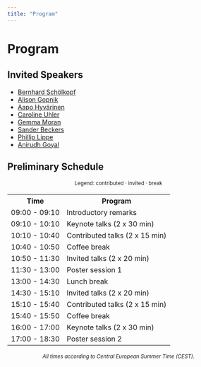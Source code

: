 ```yaml
---
title: "Program"
---
```


# Program

## Invited Speakers

* [Bernhard Schölkopf](https://is.mpg.de/~bs)
* [Alison Gopnik](http://alisongopnik.com/)
* [Aapo Hyvärinen](https://www.cs.helsinki.fi/u/ahyvarin/)
* [Caroline Uhler](https://www.carolineuhler.com/)
* [Gemma Moran](https://www.gemma-moran.com/)
* [Sander Beckers](https://sanderbeckers.github.io/website/about/)
* [Phillip Lippe](https://phlippe.github.io/)
* [Anirudh Goyal](https://anirudh9119.github.io/)



## Preliminary Schedule

<div style="width: 100%; font-size: smaller; text-align: center; margin-bottom: 18px; margin-top: 18px;">
    Legend:
    <span class="contributed">contributed</span> · 
    <span class="invited">invited</span> · 
    <span class="break">break</span>
</div>

<table class="schedule">
    <tr>
        <th>Time</th>
        <th>Program</th>
    </tr>
    <tr>
        <td>09:00 - 09:10</td>
        <td>Introductory remarks</td>
    </tr>
    <tr class="invited">
        <td>09:10 - 10:10</td>
        <td>Keynote talks (2 x 30 min)</tD>
    </tr>
    <tr class="contributed">
        <td>10:10 - 10:40</td>
        <td>Contributed talks (2 x 15 min)</td>
    </tr>
    <tr class="break">
        <td>10:40 - 10:50</td>
        <td>Coffee break</td>
    </tr>
    <tr class="invited">
        <td>10:50 - 11:30</td>
        <td>Invited talks (2 x 20 min)</td>
    </tr>
    <tr class="contributed">
        <td>11:30 - 13:00</td>
        <td>Poster session 1</td>
    </tr>
    <tr class="break">
        <td>13:00 - 14:30</td>
        <td>Lunch break</td>
    </tr>
    <tr class="invited">
        <td>14:30 - 15:10</td>
        <td>Invited talks (2 x 20 min)</td>
    </tr>
    <tr class="contributed">
        <td>15:10 - 15:40</td>
        <td>Contributed talks (2 x 15 min)</td>
    </tr>
    <tr class="break">
        <td>15:40 - 15:50</td>
        <td>Coffee break</td>
    </tr>
    <tr class="invited">
        <td>16:00 - 17:00</td>
        <td>Keynote talks (2 x 30 min)</td>
    </tr>
    <tr class="contributed">
        <td>17:00 - 18:30</td>
        <td>Poster session 2</td>
    </tr>
</table>

<div style="width: 100%; font-size: smaller; text-align: center; margin-top: 18px;">
    <em>All times according to Central European Summer Time (CEST).</em>
</div>